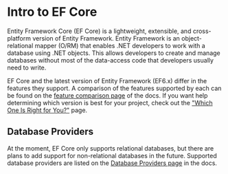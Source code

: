 # Intro to EF Core

Entity Framework Core (EF Core) is a lightweight, extensible, and cross-platform version of Entity Framework. Entity Framework is an object-relational mapper (O/RM) that enables .NET developers to work with a database using .NET objects. This allows developers to create and manage databases without most of the data-access code that developers usually need to write. 

EF Core and the latest version of Entity Framework (EF6.x) differ in the features they support. A comparison of the features supported by each can be found on the [feature comparison page](https://docs.microsoft.com/en-us/ef/efcore-and-ef6/features) of the docs. If you want help determining which version is best for your project, check out the ["Which One Is Right for You?"](https://docs.microsoft.com/en-us/ef/efcore-and-ef6/choosing) page.

## Database Providers 
 
At the moment, EF Core only supports relational databases, but there are plans to add support for non-relational databases in the future. Supported database providers are listed on the [Database Providers page](https://docs.microsoft.com/en-us/ef/core/providers/) in the docs.
